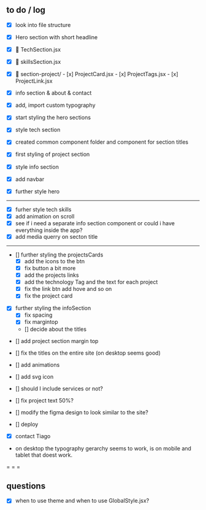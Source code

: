 ## to do / log
- [x] look into file structure

- [x] Hero section with short headline
- [x] 📁 TechSection.jsx 
- [x] 📁 skillsSection.jsx

- [x] 📁 section-project/
      - [x] ProjectCard.jsx
      - [x] ProjectTags.jsx
      - [x] ProjectLink.jsx
- [x] info section & about & contact
- [x] add, import custom typography  
- [x] start styling the hero sections
- [x] style tech section
- [x] created common component folder and component for section titles
- [x] first styling of project section
- [x] style info section
- [x] add navbar
- [x] further style hero

- - - 

- [x] furher style tech skills
- [x] add animation on scroll
- [x] see if i need a separate info section component or could i have everything inside the app?
- [x] add media querry on secton title <!-- ?? -->  

- - -

- [] further styling the projectsCards
  - [x] add the icons to the btn 
  - [x] fix button a bit more
  - [x] add the projects links
  - [x] add the technology Tag and the text for each project
  - [x] fix the link btn add hove and so on
  - [x] fix the project card

- [x] further styling the infoSection
  - [x] fix spacing
  - [x] fix margintop
  - [] decide about the titles


- [] add project section margin top


- [] fix the titles on the entire site (on desktop seems good)
- [] add animations
- [] add svg icon

- [] should I include services or not? 

- [] fix project text 50%?
- [] modify the figma design to look similar to the site?
- [] deploy


- [x] contact Tiago


- on desktop the typography gerarchy seems to work, is on mobile and tablet that doest work.


= = =

## questions 

- [x] when to use theme and when to use GlobalStyle.jsx? 



